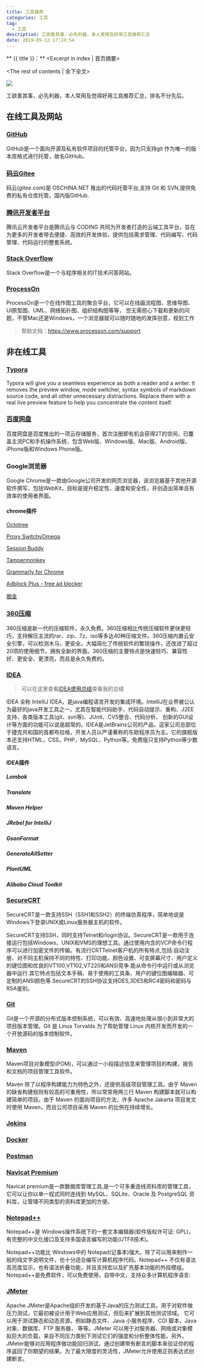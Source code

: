 ```yaml
---
title: 工具推荐
categories: 工具
tag:
  - 工具
description: 工欲善其事，必先利器，本人常用及好用工具推荐汇总
date: 2019-05-12 17:24:54
---
```


** {{ title }}：** <Excerpt in index | 首页摘要>

<!-- more -->
<The rest of contents | 余下全文>

![](tool-recommend/1.jpg )

工欲善其事，必先利器，本人常用及觉得好用工具推荐汇总，排名不分先后。

## 在线工具及网站

### [GitHub](https://github.com/)

GitHub是一个面向开源及私有软件项目的托管平台，因为只支持git 作为唯一的版本库格式进行托管，故名GitHub。


### [码云Gitee](https://gitee.com/)

码云(*gitee*.com)是 OSCHINA.NET 推出的代码托管平台,支持 Git 和 SVN,提供免费的私有仓库托管。国内版GitHub.

### [腾讯开发者平台](https://dev.tencent.com/)

腾讯云开发者平台是腾讯云与 CODING 共同为开发者打造的云端工具平台，旨在为更多的开发者带去便捷、高效的开发体验，提供包括需求管理、代码编写、代码管理、代码运行的整套系统。

### [Stack Overflow](https://stackoverflow.com/)

Stack Overflow是一个与程序相关的IT技术问答网站。

### [ProcessOn](https://www.processon.com/)

ProcessOn是一个在线作图工具的聚合平台，它可以在线画流程图、思维导图、UI原型图、UML、网络拓扑图、组织结构图等等， 您无需担心下载和更新的问题，不管Mac还是Windows，一个浏览器就可以随时随地的发挥创意，规划工作

> 帮助文档：https://www.processon.com/support

## 非在线工具

### [Typora](https://www.typora.io/)

Typora will give you a seamless experience as both a reader and a writer. It removes the preview window, mode switcher, syntax symbols of markdown source code, and all other unnecessary distractions. Replace them with a real live preview feature to help you concentrate the content itself.

### [百度网盘](https://pan.baidu.com/)

百度网盘是百度推出的一项云存储服务，首次注册即有机会获得2T的空间，已覆盖主流PC和手机操作系统，包含Web版、Windows版、Mac版、Android版、iPhone版和Windows Phone版。

### Google浏览器

Google Chrome是一款由Google公司开发的网页浏览器，该浏览器基于其他开源软件撰写，包括WebKit，目标是提升稳定性、速度和安全性，并创造出简单且有效率的使用者界面。

#### chrome插件

[Octotree](https://chrome.google.com/webstore/detail/octotree/bkhaagjahfmjljalopjnoealnfndnagc?hl=zh-CN)

[Proxy SwitchyOmega](https://chrome.google.com/webstore/detail/proxy-switchyomega/padekgcemlokbadohgkifijomclgjgif?hl=zh-CN)

[Session Buddy](https://chrome.google.com/webstore/detail/session-buddy/edacconmaakjimmfgnblocblbcdcpbko?hl=zh-CN)

[Tampermonkey](https://chrome.google.com/webstore/detail/tampermonkey/dhdgffkkebhmkfjojejmpbldmpobfkfo?hl=zh-CN)

[Grammarly for Chrome](https://chrome.google.com/webstore/detail/grammarly-for-chrome/kbfnbcaeplbcioakkpcpgfkobkghlhen?hl=zh-CN)

[Adblock Plus - free ad blocker](https://chrome.google.com/webstore/detail/adblock-plus-free-ad-bloc/cfhdojbkjhnklbpkdaibdccddilifddb?hl=zh-CN)

[掘金](https://chrome.google.com/webstore/detail/%E6%8E%98%E9%87%91/lecdifefmmfjnjjinhaennhdlmcaeeeb?hl=zh-CN)

### [360压缩](http://yasuo.360.cn/)

360压缩是新一代的压缩软件，永久免费。360压缩相比传统压缩软件更快更轻巧，支持解压主流的rar、zip、7z、iso等多达40种压缩文件。360压缩内置云安全引擎，可以检测木马，更安全。大幅简化了传统软件的繁琐操作，还改进了超过20项的使用细节，拥有全新的界面。360压缩的主要特点是快速轻巧、兼容性好、更安全、更漂亮，而且是永久免费的。

### [IDEA](https://www.jetbrains.com/idea/)

> 可以在这里查看[IDEA使用总结](/2019/06/01/tool-idea/)查看我的总结

IDEA 全称 IntelliJ IDEA，是java编程语言开发的集成环境。IntelliJ在业界被公认为最好的java开发工具之一，尤其在智能代码助手、代码自动提示、重构、J2EE支持、各类版本工具(git、svn等)、JUnit、CVS整合、代码分析、 创新的GUI设计等方面的功能可以说是超常的。IDEA是JetBrains公司的产品，这家公司总部位于捷克共和国的首都布拉格，开发人员以严谨著称的东欧程序员为主。它的旗舰版本还支持HTML，CSS，PHP，MySQL，Python等。免费版只支持Python等少数语言。

#### IDEA插件

##### **Lombok**

##### **Translate**

##### Maven Helper

##### JRebel for IntelliJ

##### GsonFormat

##### GenerateAllSetter

##### PlantUML

##### Alibaba Cloud Toolkit



### [SecureCRT](https://www.vandyke.com/products/securecrt/)

SecureCRT是一款支持SSH（SSH1和SSH2）的终端仿真程序，简单地说是Windows下登录UNIX或Linux服务器主机的软件。
	
SecureCRT支持SSH，同时支持Telnet和rlogin协议。SecureCRT是一款用于连接运行包括Windows、UNIX和VMS的理想工具。通过使用内含的VCP命令行程序可以进行加密文件的传输。有流行CRTTelnet客户机的所有特点,包括:自动注册、对不同主机保持不同的特性、打印功能、颜色设置、可变屏幕尺寸、用户定义的键位图和优良的VT100,VT102,VT220和ANSI竞争.能从命令行中运行或从浏览器中运行.其它特点包括文本手稿、易于使用的工具条、用户的键位图编辑器、可定制的ANSI颜色等.SecureCRT的SSH协议支持DES,3DES和RC4密码和密码与RSA鉴别。

### [Git](https://git-scm.com/)

Git是一个开源的分布式版本控制系统，可以有效、高速地处理从很小到非常大的项目版本管理。Git 是 Linus Torvalds 为了帮助管理 Linux 内核开发而开发的一个开放源码的版本控制软件。

### [Maven](http://maven.apache.org/)

Maven项目对象模型(POM)，可以通过一小段描述信息来管理项目的构建，报告和文档的项目管理工具软件。
	
Maven 除了以程序构建能力为特色之外，还提供高级项目管理工具。由于 Maven 的缺省构建规则有较高的可重用性，所以常常用两三行 Maven 构建脚本就可以构建简单的项目。由于 Maven 的面向项目的方法，许多 Apache Jakarta 项目发文时使用 Maven，而且公司项目采用 Maven 的比例在持续增长。

### [Jekins](https://jenkins.io/)

### [Docker](https://www.docker.com/)

### [Postman](https://www.getpostman.com/)

### [Navicat Premium](https://www.navicat.com.cn/)

Navicat premium是一款数据库管理工具,是一个可多重连线资料库的管理工具，它可以让你以单一程式同时连线到 MySQL、SQLite、Oracle 及 PostgreSQL 资料库，让管理不同类型的资料库更加的方便。

### [Notepad++](https://notepad-plus-plus.org/)

Notepad++是 Windows操作系统下的一套文本编辑器(软件版权许可证: GPL)，有完整的中文化接口及支持多国语言编写的功能(UTF8技术)。
	
Notepad++功能比 Windows中的 Notepad(记事本)强大，除了可以用来制作一般的纯文字说明文件，也十分适合编写计算机程序代码。Notepad++ 不仅有语法高亮度显示，也有语法折叠功能，并且支持宏以及扩充基本功能的外挂模组。
Notepad++是免费软件，可以免费使用，自带中文，支持众多计算机程序语言: 

### [JMeter](https://jmeter.apache.org/)

Apache JMeter是Apache组织开发的基于Java的压力测试工具。用于对软件做压力测试，它最初被设计用于Web应用测试，但后来扩展到其他测试领域。 它可以用于测试静态和动态资源，例如静态文件、Java 小服务程序、CGI 脚本、Java 对象、数据库、FTP 服务器， 等等。JMeter 可以用于对服务器、网络或对象模拟巨大的负载，来自不同压力类别下测试它们的强度和分析整体性能。另外，JMeter能够对应用程序做功能回归测试，通过创建带有断言的脚本来验证你的程序返回了你期望的结果。为了最大限度的灵活性，JMeter允许使用正则表达式创建断言。

